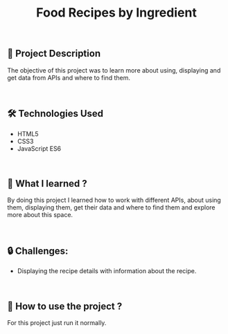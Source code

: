 <h1 align="center">Food Recipes by Ingredient</h1>

<br>

<h2>📖 Project Description</h2>

The objective of this project was to learn more about using, displaying and get data from APIs and where to find them.

<br>

<h2>🛠 Technologies Used</h2>

- HTML5
- CSS3
- JavaScript ES6

<br>

<h2>🧠 What I learned ?</h2>

By doing this project I learned how to work with different APIs, about using them, displaying them, get their data and where to find them and explore more about this space.

<br>

<h2>🔒 Challenges:</h2>

- Displaying the recipe details with information about the recipe.

<br>

<h2>📑 How to use the project ?</h2>

For this project just run it normally.